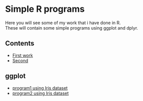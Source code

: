 # Simple R programs  
Here you will see some of my work that i have done in R.  
These will contain some simple programs using ggplot and dplyr.  

## Contents  
- [First work](./my2.Rmd)
- [Second](./my2.Rmd)  

## ggplot  
- [program1 using Iris dataset]()  
- [program2 using Iris dataset]()  
